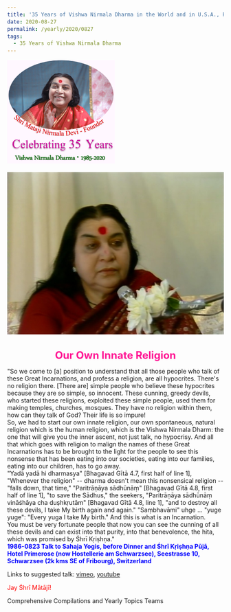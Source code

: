 ```yaml
---
title: '35 Years of Vishwa Nirmala Dharma in the World and in U.S.A., Post 15'
date: 2020-08-27
permalink: /yearly/2020/0827
tags:
  - 35 Years of Vishwa Nirmala Dharma
---
```


<div style="text-align: left"><img src="/images/Celebrating35YearsVishwaNirmalaDharma.png" width="250" /></div><br>

<div style="text-align: center"><img src="/images/image488.png" /></div>

<br>
<p style="color:DeepPink; text-align:center">
<font size="+2"><b>Our Own Innate Religion</b><br></font>
</p>

<p>
"So we come to [a] position to understand that all those people who talk of these Great Incarnations, and profess a religion, are all hypocrites. There's no religion there. [There are] simple people who believe these hypocrites because they are so simple, so innocent. These cunning, greedy devils, who started these religions, exploited these simple people, used them for making temples, churches, mosques. They have no religion within them, how can they talk of God? Their life is so impure!<br>
So, we had to start our own innate religion, our own spontaneous, natural religion which is the human religion, which is the Vishwa Nirmala Dharm: the one that will give you the inner ascent, not just talk, no hypocrisy. And all that which goes with religion to malign the names of these Great Incarnations has to be brought to the light for the people to see this nonsense that has been eating into our societies, eating into our families, eating into our children, has to go away.<br>
"Yadā yadā hi dharmasya" [Bhagavad Gītā 4.7, first half of line 1], "Whenever the religion" -- dharma doesn't mean this nonsensical religion -- "falls down, that time," "Paritrāṇāya sādhūnāṃ" [Bhagavad Gītā 4.8, first half of line 1], "to save the Sādhus," the seekers, "Paritrāṇāya sādhūnāṃ vināśhāya cha duṣhkṛutām" [Bhagavad Gītā 4.8, line 1], "and to destroy all these devils, I take My birth again and again." "Saṃbhavāmi" uhge ... "yuge yuge": "Every yuga I take My birth." And this is what is an Incarnation.<br>
You must be very fortunate people that now you can see the cunning of all these devils and can exist into that purity, into that benevolence, the hita, which was promised by Śhrī Kṛiṣhṇa."<br>
<font color="blue"><b>1986-0823 Talk to Sahaja Yogis, before Dinner and Śhrī Kṛiṣhṇa Pūjā, Hotel Primerose (now Hostellerie am Schwarzsee), Seestrasse 10, Schwarzsee (2k kms SE of Fribourg), Switzerland</b></font><br>
</p>

Links to suggested talk: <a href="https://vimeo.com/311934830"> vimeo</a>, <a href="https://www.youtube.com/watch?v=J9SejigvRXQ"> youtube</a><br>

<p style="color:red;">Jay Śhrī Mātājī!<br></p>

Comprehensive Compilations and Yearly Topics Teams